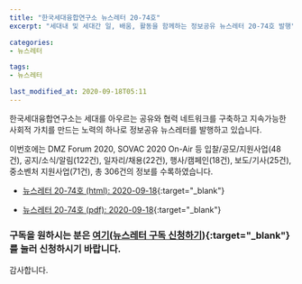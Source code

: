 ```yaml
---
title: "한국세대융합연구소 뉴스레터 20-74호"
excerpt: "세대내 및 세대간 일, 배움, 활동을 함께하는 정보공유 뉴스레터 20-74호 발행" 

categories:
- 뉴스레터

tags:
- 뉴스레터

last_modified_at: 2020-09-18T05:11
---
```


한국세대융합연구소는 세대를 아우르는 공유와 협력 네트워크를 구축하고 지속가능한 사회적 가치를 만드는 노력의 하나로 정보공유 뉴스레터를 발행하고 있습니다.

이번호에는 DMZ Forum 2020, SOVAC 2020 On-Air 등 입찰/공모/지원사업(48건), 공지/소식/알림(122건), 일자리/채용(22건), 행사/캠페인(18건), 보도/기사(25건), 중소벤처 지원사업(71건), 총 306건의 정보를 수록하였습니다.

* [뉴스레터 20-74호 (html): 2020-09-18](https://gcrcenter.github.io/assets/htmls/gcrc_news_letter_20200918.html){:target="_blank"}

* [뉴스레터 20-74호 (pdf): 2020-09-18](https://gcrcenter.github.io/assets/pdfs/news_letter_20200918.pdf){:target="_blank"}


### 구독을 원하시는 분은 [여기(뉴스레터 구독 신청하기)](https://forms.gle/MJ5gVHCdunBXXWVB7){:target="_blank"} 를 눌러 신청하시기 바랍니다.


감사합니다.